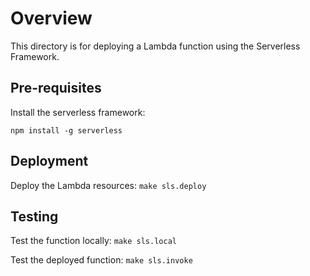 # Overview
This directory is for deploying a Lambda function using the Serverless Framework.

## Pre-requisites
Install the serverless framework:
```
npm install -g serverless
```

## Deployment
Deploy the Lambda resources: `make sls.deploy`

## Testing
Test the function locally: `make sls.local`

Test the deployed function: `make sls.invoke`
